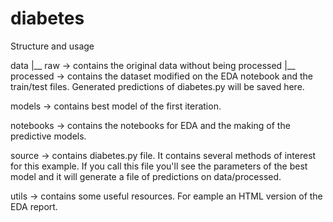 # diabetes

Structure and usage

data
    |__ raw -> contains the original data without being processed
    |__ processed -> contains the dataset modified on the EDA notebook and the train/test files. Generated predictions of diabetes.py will be saved here.

models -> contains best model of the first iteration.

notebooks -> contains the notebooks for EDA and the making of the predictive models.

source -> contains diabetes.py file. It contains several methods of interest for this example. If you call this file you'll see the parameters of the best model and it will generate a file of predictions on data/processed.

utils -> contains some useful resources. For eample an HTML version of the EDA report.

